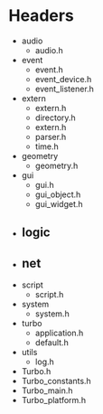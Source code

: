 # Headers

- audio
	- audio.h
- event
	- event.h
	- event_device.h
	- event_listener.h
- extern
	- extern.h
	- directory.h
	- extern.h
	- parser.h
	- time.h
- geometry
	- geometry.h
- gui
	- gui.h
	- gui_object.h
	- gui_widget.h
- logic
	- 
- net
	- 
- script
	- script.h
- system
	- system.h
- turbo
	- application.h
	- default.h
- utils
	- log.h
- Turbo.h
- Turbo_constants.h
- Turbo_main.h
- Turbo_platform.h